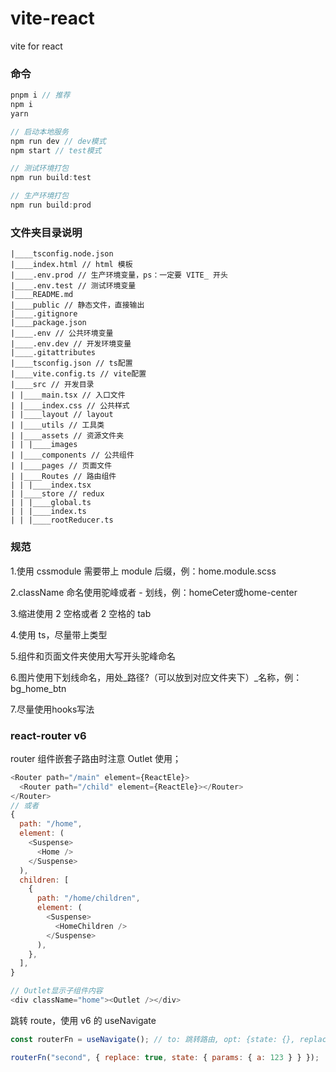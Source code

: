 # vite-react

vite for react

### 命令

```javascript
pnpm i // 推荐
npm i
yarn

// 启动本地服务
npm run dev // dev模式
npm start // test模式

// 测试环境打包
npm run build:test

// 生产环境打包
npm run build:prod
```

### 文件夹目录说明

```
|____tsconfig.node.json
|____index.html // html 模板
|____.env.prod // 生产环境变量，ps：一定要 VITE_ 开头
|____.env.test // 测试环境变量
|____README.md
|____public // 静态文件，直接输出
|____.gitignore
|____package.json
|____.env // 公共环境变量
|____.env.dev // 开发环境变量
|____.gitattributes
|____tsconfig.json // ts配置
|____vite.config.ts // vite配置
|____src // 开发目录
| |____main.tsx // 入口文件
| |____index.css // 公共样式
| |____layout // layout
| |____utils // 工具类
| |____assets // 资源文件夹
| | |____images
| |____components // 公共组件
| |____pages // 页面文件
| |____Routes // 路由组件
| | |____index.tsx
| |____store // redux
| | |____global.ts
| | |____index.ts
| | |____rootReducer.ts
```

### 规范

1.使用 cssmodule 需要带上 module 后缀，例：home.module.scss

2.className 命名使用驼峰或者 - 划线，例：homeCeter或home-center

3.缩进使用 2 空格或者 2 空格的 tab

4.使用 ts，尽量带上类型

5.组件和页面文件夹使用大写开头驼峰命名

6.图片使用下划线命名，用处_路径?（可以放到对应文件夹下）_名称，例：bg_home_btn

7.尽量使用hooks写法

### react-router v6

router 组件嵌套子路由时注意 Outlet 使用；

```javascript
<Router path="/main" element={ReactEle}>
  <Router path="/child" element={ReactEle}></Router>
</Router>
// 或者
{
  path: "/home",
  element: (
    <Suspense>
      <Home />
    </Suspense>
  ),
  children: [
    {
      path: "/home/children",
      element: (
        <Suspense>
          <HomeChildren />
        </Suspense>
      ),
    },
  ],
}

// Outlet显示子组件内容
<div className="home"><Outlet /></div> 

```

跳转 route，使用 v6 的 useNavigate

```javascript
const routerFn = useNavigate(); // to: 跳转路由, opt: {state: {}, replace: bool} ;

routerFn("second", { replace: true, state: { params: { a: 123 } } });
```
